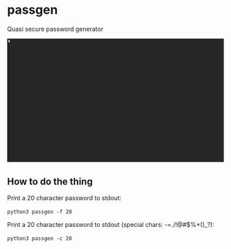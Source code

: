 # passgen
Quasi secure password generator

![Screencast](screencast.gif)

## How to do the thing
Print a 20 character password to stdout:

`python3 passgen -f 20`


Print a 20 character password to stdout (special chars: -=./!@#$%*()_?):

`python3 passgen -c 20`
